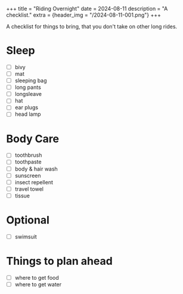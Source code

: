 +++
title = "Riding Overnight"
date = 2024-08-11
description = "A checklist."
extra = {header_img = "/2024-08-11-001.png"}
+++

A checklist for things to bring, that you don't take on other long rides. 

# Sleep

- [ ] bivy
- [ ] mat
- [ ] sleeping bag
- [ ] long pants
- [ ] longsleave
- [ ] hat
- [ ] ear plugs
- [ ] head lamp

# Body Care

- [ ] toothbrush
- [ ] toothpaste
- [ ] body & hair wash
- [ ] sunscreen
- [ ] insect repellent
- [ ] travel towel
- [ ] tissue

# Optional

- [ ] swimsuit

# Things to plan ahead

- [ ] where to get food
- [ ] where to get water

<div class="gallery">
    <a href="/2024-08-11-002.jpg" data-ngthumb="/2024-08-11-002.jpg"></a> 
</div>